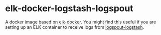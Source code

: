 # elk-docker-logstash-logspout

A docker image based on [elk-docker](https://github.com/spujadas/elk-docker).
You might find this useful if you are setting up an ELK container to receive logs from [logspout-logstash](https://github.com/looplab/logspout-logstash).
